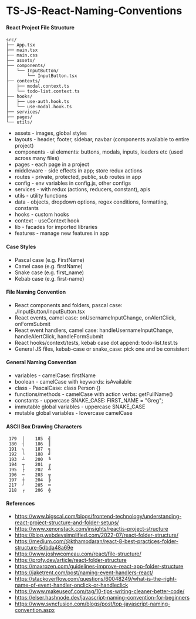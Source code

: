 # TS-JS-React-Naming-Conventions


#### React Project File Structure
```
src/
├── App.tsx
├── main.tsx
├── main.css
├── assets/
├── components/
│   └── InputButton/
│       └── InputButton.tsx
├── contexts/
│   ├── modal.context.ts
│   └── todo-list.context.ts
├── hooks/
│   ├── use-auth.hook.ts
│   └── use-modal.hook.ts
├── services/
├── pages/
└── utils/
```

 - assets - images, global styles
 - layouts - header, footer, sidebar, navbar (components available to entire project)
 - components - ui elements: buttons, modals, inputs, loaders etc (used across many files)
 - pages - each page in a project
 - middleware - side effects in app; store redux actions
 - routes - private, protected, public, sub routes in app
 - config - env variables in config.js, other configs
 - services - with redux (actions, reducers, constant), apis
 - utils - utility functions
 - data - objects, dropdown options, regex conditions, formatting, constants
 - hooks - custom hooks
 - context - useContext hook
 - lib - facades for imported libraries
 - features - manage new features in app


#### Case Styles
 -  Pascal case (e.g. FirstName) 
 -  Camel case (e.g. firstName) 
 -  Snake case (e.g. first_name) 
 -  Kebab case (e.g. first-name)


#### File Naming Convention
 - React components and folders, pascal case: ./InputButton/InputButton.tsx
 - React events, camel case: onUsernameInputChange, onAlertClick, onFormSubmit
 - React event handlers, camel case: handleUsernameInputChange, handleAlertClick, handleFormSubmit
 - React hooks/context/tests, kebab case dot append: todo-list.test.ts 
 - General JS files, kebab-case or snake_case: pick one and be consistent


#### General Naming Convention
 - variables - camelCase: firstName 
 - boolean - camelCase with keywords: isAvailable
 - class - PascalCase: class Person {}
 - functions/methods - camelCase with action verbs: getFullName()
 - constants - uppercase SNAKE_CASE: FIRST_NAME = "Greg";
 - immutable global variables - uppercase SNAKE_CASE
 - mutable global variables - lowercase camelCase


#### ASCII Box Drawing Characters
```
 179  │    185  ╣
 180  ┤    186  ║
 191  ┐    187  ╗
 192  └    188  ╝
 193  ┴    200  ╚
 194  ┬    201  ╔
 195  ├    202  ╩
 196  ─    203  ╦
 197  ┼    204  ╠
 217  ┘    205  ═
 218  ┌    206  ╬
```


#### References
 - https://www.bigscal.com/blogs/frontend-technology/understanding-react-project-structure-and-folder-setups/
 - https://www.xenonstack.com/insights/reactjs-project-structure
 - https://blog.webdevsimplified.com/2022-07/react-folder-structure/
 - https://medium.com/@kthamodaran/react-8-best-practices-folder-structure-5dbda48a69e
 - https://www.joshwcomeau.com/react/file-structure/
 - https://profy.dev/article/react-folder-structure
 - https://maxrozen.com/guidelines-improve-react-app-folder-structure
 - https://jaketrent.com/post/naming-event-handlers-react/
 - https://stackoverflow.com/questions/60048249/what-is-the-right-name-of-event-handler-onclick-or-handleclick
 - https://www.makeuseof.com/tag/10-tips-writing-cleaner-better-code/
 - https://elser.hashnode.dev/javascript-naming-convention-for-beginners
 - https://www.syncfusion.com/blogs/post/top-javascript-naming-convention.aspx
